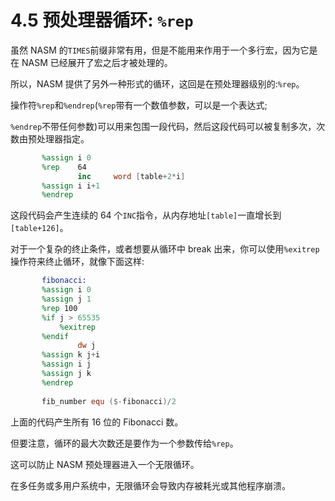 4.5 预处理器循环: `%rep`
======

虽然 NASM 的`TIMES`前缀非常有用，但是不能用来作用于一个多行宏，因为它是在 NASM 已经展开了宏之后才被处理的。

所以，NASM 提供了另外一种形式的循环，这回是在预处理器级别的:`%rep`。

操作符`%rep`和`%endrep`(`%rep`带有一个数值参数，可以是一个表达式;

`%endrep`不带任何参数)可以用来包围一段代码，然后这段代码可以被复制多次，次数由预处理器指定。

```nasm
       %assign i 0 
       %rep    64 
               inc     word [table+2*i] 
       %assign i i+1 
       %endrep
```

这段代码会产生连续的 64 个`INC`指令，从内存地址`[table]`一直增长到`[table+126]`。

对于一个复杂的终止条件，或者想要从循环中 break 出来，你可以使用`%exitrep`操作符来终止循环，就像下面这样:

```nasm
       fibonacci: 
       %assign i 0 
       %assign j 1 
       %rep 100 
       %if j > 65535 
           %exitrep 
       %endif 
               dw j 
       %assign k j+i 
       %assign i j 
       %assign j k 
       %endrep 
       
       fib_number equ ($-fibonacci)/2
```

上面的代码产生所有 16 位的 Fibonacci 数。

但要注意，循环的最大次数还是要作为一个参数传给`%rep`。

这可以防止 NASM 预处理器进入一个无限循环。

在多任务或多用户系统中，无限循环会导致内存被耗光或其他程序崩溃。